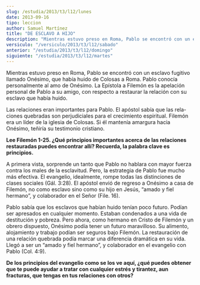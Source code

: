 ```yaml
---
slug: /estudia/2013/t3/l12/lunes
date: 2013-09-16
tipo: leccion
author: Samuel Martínez
title: "DE ESCLAVO A HIJO"
description: "Mientras estuvo preso en Roma, Pablo se encontró con un esclavo fugitivo llamado Onésimo, que había huido de Colosas a Roma. Pablo conocía personalmente al amo de Onésimo. La Epístola a Filemón es la apelación personal de Pablo a su amigo, con respecto a restaurar la relación con su esclavo que había huido."
versiculo: "/versiculo/2013/t3/l12/sabado"
anterior: "/estudia/2013/t3/l12/domingo"
siguiente: "/estudia/2013/t3/l12/martes"
---
```


Mientras estuvo preso en Roma, Pablo se encontró con un esclavo fugitivo llamado Onésimo, que había huido de Colosas a Roma. Pablo conocía personalmente al amo de Onésimo. La Epístola a Filemón es la apelación personal de Pablo a su amigo, con respecto a restaurar la relación con su esclavo que había huido.

Las relaciones eran importantes para Pablo. El apóstol sabía que las rela- ciones quebradas son perjudiciales para el crecimiento espiritual. Filemón era un líder de la iglesia de Colosas. Si él mantenía amargura hacia Onésimo, teñiría su testimonio cristiano.

**Lee Filemón 1-25. ¿Qué principios importantes acerca de las relaciones restauradas puedes encontrar allí? Recuerda, la palabra clave es principios.**

A primera vista, sorprende un tanto que Pablo no hablara con mayor fuerza contra los males de la esclavitud. Pero, la estrategia de Pablo fue mucho más efectiva. El evangelio, idealmente, rompe todas las distinciones de clases sociales (Gál. 3:28). El apóstol envió de regreso a Onésimo a casa de Filemón, no como esclavo sino como su hijo en Jesús, “amado y fiel hermano”, y colaborador en el Señor (File. 16).

Pablo sabía que los esclavos que habían huido tenían poco futuro. Podían ser apresados en cualquier momento. Estaban condenados a una vida de destitución y pobreza. Pero ahora, como hermano en Cristo de Filemón y un obrero dispuesto, Onésimo podía tener un futuro maravilloso. Su alimento, alojamiento y trabajo podían ser seguros bajo Filemón. La restauración de una relación quebrada podía marcar una diferencia dramática en su vida. Llegó a ser un “amado y fiel hermano”, y colaborador en el evangelio con Pablo (Col. 4:9).

**De los principios del evangelio como se los ve aquí, ¿qué puedes obtener que te puede ayudar a tratar con cualquier estrés y tirantez, aun fracturas, que tengas en tus relaciones con otros?**
